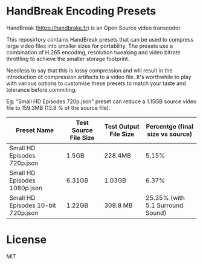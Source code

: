 # HandBreak Encoding Presets

HandBreak (https://handbrake.fr) is an Open Source video transcoder. 

This reposirtory contains HandBreak presets that can be used to compress large video files into smaller sizes for portability. The presets use a combination of H.265 encoding, resolution tweaking and video bitrate throttling to achieve the smaller storage footprint. 

Needless to say that this is lossy compression and will result in the introduction of compression artifacts to a video file. It's worthwhile to play  with various options to customise these presets to match your taste and tolerance before commiting.  

Eg: "Small HD Episodes 720p.json" preset can reduce a 1.15GB source video file to 159.3MB (13.8 % of the source file). 

Preset Name | Test Source File Size | Test Output File Size | Percentge (final size vs source)
---|---|---|---
Small HD Episodes 720p.json | 1.5GB | 228.4MB | 5.15% 
Small HD Episodes 1080p.json | 6.31GB | 1.03GB | 6.37%
Small HD Episodes 10-bit 720p.json | 1.22GB | 308.8 MB | 25.35% (with 5.1 Surround Sound)



# License
MIT
